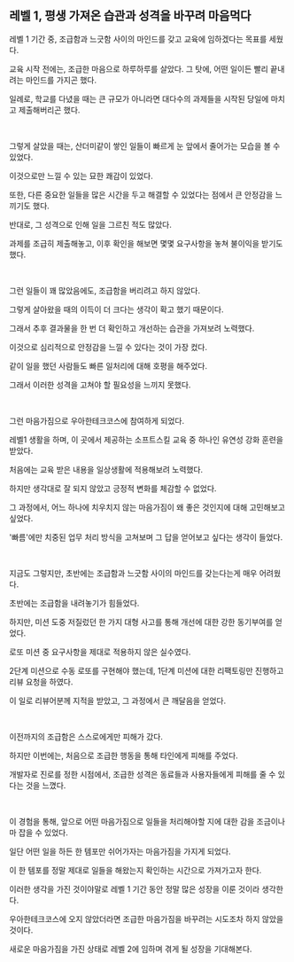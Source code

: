 ## 레벨 1, 평생 가져온 습관과 성격을 바꾸려 마음먹다

레벨 1 기간 중, 조급함과 느긋함 사이의 마인드를 갖고 교육에 임하겠다는 목표를 세웠다.

교육 시작 전에는, 조급한 마음으로 하루하루를 살았다. 그 탓에, 어떤 일이든 빨리 끝내려는 마인드를 가지곤 했다.

일례로, 학교를 다녔을 때는 큰 규모가 아니라면 대다수의 과제들을 시작된 당일에 마치고 제출해버리곤 했다. 

<br>

그렇게 살았을 때는, 산더미같이 쌓인 일들이 빠르게 눈 앞에서 줄어가는 모습을 볼 수 있었다.

이것으로만 느낄 수 있는 묘한 쾌감이 있었다.

또한, 다른 중요한 일들을 많은 시간을 두고 해결할 수 있었다는 점에서 큰 안정감을 느끼기도 했다. 

반대로, 그 성격으로 인해 일을 그르친 적도 많았다.

과제를 조급히 제출해놓고, 이후 확인을 해보면 몇몇 요구사항을 놓쳐 불이익을 받기도 했다.

<br>

그런 일들이 꽤 많았음에도, 조급함을 버리려고 하지 않았다.

그렇게 살아왔을 때의 이득이 더 크다는 생각이 확고 했기 때문이다.

그래서 추후 결과물을 한 번 더 확인하고 개선하는 습관을 가져보려 노력했다.

이것으로 심리적으로 안정감을 느낄 수 있다는 것이 가장 컸다.

같이 일을 했던 사람들도 빠른 일처리에 대해 호평을 해주었다.

그래서 이러한 성격을 고쳐야 할 필요성을 느끼지 못했다. 

<br>

그런 마음가짐으로 우아한테크코스에 참여하게 되었다.

레벨1 생활을 하며, 이 곳에서 제공하는 소프트스킬 교육 중 하나인 유연성 강화 훈련을 받았다.

처음에는 교육 받은 내용을 일상생활에 적용해보려 노력했다. 

하지만 생각대로 잘 되지 않았고 긍정적 변화를 체감할 수 없었다.

그 과정에서, 어느 하나에 치우치지 않는 마음가짐이 왜 좋은 것인지에 대해 고민해보고 싶었다.

'빠름'에만 치중된 업무 처리 방식을 고쳐보며 그 답을 얻어보고 싶다는 생각이 들었다.

<br>

지금도 그렇지만, 초반에는 조급함과 느긋함 사이의 마인드를 갖는다는게 매우 어려웠다.

초반에는 조급함을 내려놓기가 힘들었다. 

하지만, 미션 도중 저질렀던 한 가지 대형 사고를 통해 개선에 대한 강한 동기부여를 얻었다.

로또 미션 중 요구사항을 제대로 적용하지 않은 실수였다.

2단계 미션으로 수동 로또를 구현해야 했는데, 1단계 미션에 대한 리팩토링만 진행하고 리뷰 요청을 하였다.

이 일로 리뷰어분께 지적을 받았고, 그 과정에서 큰 깨달음을 얻었다. 

<br>

이전까지의 조급함은 스스로에게만 피해가 갔다.

하지만 이번에는, 처음으로 조급한 행동을 통해 타인에게 피해를 주었다. 

개발자로 진로를 정한 시점에서, 조급한 성격은 동료들과 사용자들에게 피해를 줄 수 있다는 것을 느꼈다. 

<br>

이 경험을 통해, 앞으로 어떤 마음가짐으로 일들을 처리해야할 지에 대한 감을 조금이나마 잡을 수 있었다.

일단 어떤 일을 하든 한 템포만 쉬어가자는 마음가짐을 가지게 되었다.

이 한 템포를 정말 제대로 일들을 해왔는지 확인하는 시간으로 가져가고자 한다.

이러한 생각을 가진 것이야말로 레벨 1 기간 동안 정말 많은 성장을 이룬 것이라 생각한다.

우아한테크코스에 오지 않았더라면 조급한 마음가짐을 바꾸려는 시도조차 하지 않았을 것이다.

새로운 마음가짐을 가진 상태로 레벨 2에 임하며 겪게 될 성장을 기대해본다.
